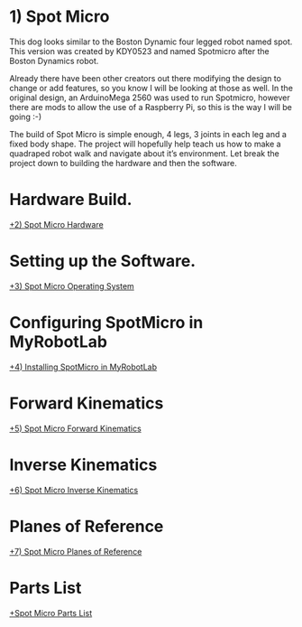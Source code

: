 # 1) Spot Micro
This dog looks similar to the Boston Dynamic four legged robot named spot.
This version was created by KDY0523 and named Spotmicro after the Boston Dynamics robot.

Already there have been other creators out there modifying the design to change or add features, so you know I will be looking at those as well.
In the original design, an ArduinoMega 2560 was used to run Spotmicro, however there are mods to allow the use of a Raspberry Pi, so this is the way I will be going :-)

The build of Spot Micro is simple enough, 4 legs, 3 joints in each leg and a fixed body shape.
The project will hopefully help teach us how to make a quadraped robot walk and navigate about it’s environment.
Let break the project down to building the hardware and then the software.

# Hardware Build.

[+2) Spot Micro Hardware](https://github.com/Cyber-One/SpotMicro_MRL/blob/main/Docs/2_Spot_Micro_Hardware.md) 

# Setting up the Software.

[+3) Spot Micro Operating System](https://github.com/Cyber-One/SpotMicro_MRL/blob/main/Docs/3_Spot_Micro_Operating_System.md) 

# Configuring SpotMicro in MyRobotLab

[+4) Installing SpotMicro in MyRobotLab](https://github.com/Cyber-One/SpotMicro_MRL/blob/main/Docs/4_Installing_SpotMicro_in_MyRobotLab.md) 

# Forward Kinematics

[+5) Spot Micro Forward Kinematics](https://github.com/Cyber-One/SpotMicro_MRL/blob/main/Docs/5_Spot_Micro_Forward_Kinematics.md) 

# Inverse Kinematics

[+6) Spot Micro Inverse Kinematics](https://github.com/Cyber-One/SpotMicro_MRL/blob/main/Docsc/6_Spot_Micro_Inverse_Kinematics.md) 

# Planes of Reference

[+7) Spot Micro Planes of Reference](https://github.com/Cyber-One/SpotMicro_MRL/blob/main/Docs/7_Spot_Micro_Planes_of_Reference.md)
# Parts List

[+Spot Micro Parts List](https://github.com/Cyber-One/SpotMicro_MRL/blob/main/Docsc/Spot_Micro_Parts_List.md) 

